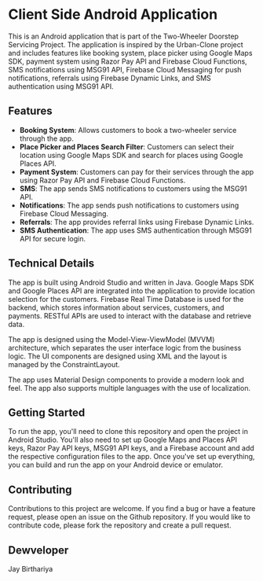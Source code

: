 # Client Side Android Application

This is an Android application that is part of the Two-Wheeler Doorstep Servicing Project. The application is inspired by the Urban-Clone project and includes features like booking system, place picker using Google Maps SDK, payment system using Razor Pay API and Firebase Cloud Functions, SMS notifications using MSG91 API, Firebase Cloud Messaging for push notifications, referrals using Firebase Dynamic Links, and SMS authentication using MSG91 API.

## Features

- **Booking System**: Allows customers to book a two-wheeler service through the app. 
- **Place Picker and Places Search Filter**: Customers can select their location using Google Maps SDK and search for places using Google Places API.
- **Payment System**: Customers can pay for their services through the app using Razor Pay API and Firebase Cloud Functions.
- **SMS**: The app sends SMS notifications to customers using the MSG91 API.
- **Notifications**: The app sends push notifications to customers using Firebase Cloud Messaging.
- **Referrals**: The app provides referral links using Firebase Dynamic Links.
- **SMS Authentication**: The app uses SMS authentication through MSG91 API for secure login.

## Technical Details

The app is built using Android Studio and written in Java. Google Maps SDK and Google Places API are integrated into the application to provide location selection for the customers. Firebase Real Time Database is used for the backend, which stores information about services, customers, and payments. RESTful APIs are used to interact with the database and retrieve data.

The app is designed using the Model-View-ViewModel (MVVM) architecture, which separates the user interface logic from the business logic. The UI components are designed using XML and the layout is managed by the ConstraintLayout.

The app uses Material Design components to provide a modern look and feel. The app also supports multiple languages with the use of localization.

## Getting Started

To run the app, you'll need to clone this repository and open the project in Android Studio. You'll also need to set up Google Maps and Places API keys, Razor Pay API keys, MSG91 API keys, and a Firebase account and add the respective configuration files to the app. Once you've set up everything, you can build and run the app on your Android device or emulator.

## Contributing

Contributions to this project are welcome. If you find a bug or have a feature request, please open an issue on the Github repository. If you would like to contribute code, please fork the repository and create a pull request.

## Dewveloper
Jay Birthariya 
